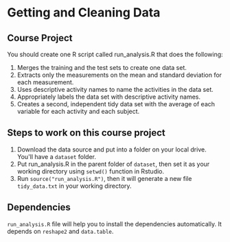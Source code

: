 # Getting and Cleaning Data #

## Course Project ##
You should create one R script called run_analysis.R that does the following: 

1. Merges the training and the test sets to create one data set.
2. Extracts only the measurements on the mean and standard deviation for each measurement.
3. Uses descriptive activity names to name the activities in the data set.
4. Appropriately labels the data set with descriptive activity names.
5. Creates a second, independent tidy data set with the average of each variable for each activity and each subject.

## Steps to work on this course project ##
1. Download the data source and put into a folder on your local drive. You'll have a `dataset` folder.
2. Put run_analysis.R in the parent folder of `dataset`, then set it as your working directory using `setwd()` function in Rstudio.
3. Run `source("run_analysis.R")`, then it will generate a new file `tidy_data.txt` in your working directory.

## Dependencies ##
`run_analysis.R` file will help you to install the dependencies automatically. It depends on `reshape2` and `data.table`.    